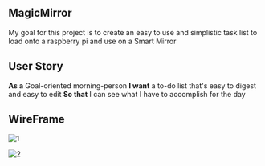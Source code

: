 <h2>MagicMirror</h2>

My goal for this project is to create an easy to use and simplistic task list to load onto a raspberry pi and use on a Smart Mirror

<h2>User Story</h2>

<strong>As a</strong> Goal-oriented morning-person
<strong>I want</strong> a to-do list that's easy to digest and easy to edit
<strong>So that</strong> I can see what I have to accomplish for the day

<h2>WireFrame</h2>

![1](https://user-images.githubusercontent.com/14228329/66788339-1409b480-ee9c-11e9-8f9f-609da2895596.PNG)

![2](https://user-images.githubusercontent.com/14228329/66788343-15d37800-ee9c-11e9-9ba0-7b024744bc89.PNG)
